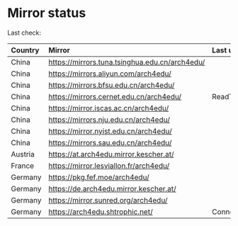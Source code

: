 <script src="./time.js"></script>
# Mirror status
Last check: <script type="text/javascript">localize(1759663032.5560267);</script>

|Country|Mirror|Last update|
|:------|:-----|:----------|
|China|https://mirrors.tuna.tsinghua.edu.cn/arch4edu/|<script type="text/javascript">localize(1759603028);</script>|
|China|https://mirrors.aliyun.com/arch4edu/|<script type="text/javascript">localize(1759603028);</script>|
|China|https://mirrors.bfsu.edu.cn/arch4edu/|<script type="text/javascript">localize(1759603028);</script>|
|China|https://mirrors.cernet.edu.cn/arch4edu/|ReadTimeout|
|China|https://mirror.iscas.ac.cn/arch4edu/|<script type="text/javascript">localize(1759603028);</script>|
|China|https://mirrors.nju.edu.cn/arch4edu/|<script type="text/javascript">localize(1759603028);</script>|
|China|https://mirror.nyist.edu.cn/arch4edu/|<script type="text/javascript">localize(1759603028);</script>|
|China|https://mirrors.sau.edu.cn/arch4edu/|<script type="text/javascript">localize(1756795646);</script>|
|Austria|https://at.arch4edu.mirror.kescher.at/|<script type="text/javascript">localize(1759603028);</script>|
|France|https://mirror.lesviallon.fr/arch4edu/|<script type="text/javascript">localize(1756709288);</script>|
|Germany|https://pkg.fef.moe/arch4edu/|<script type="text/javascript">localize(1759603028);</script>|
|Germany|https://de.arch4edu.mirror.kescher.at/|<script type="text/javascript">localize(1759603028);</script>|
|Germany|https://mirror.sunred.org/arch4edu/|<script type="text/javascript">localize(1759603028);</script>|
|Germany|https://arch4edu.shtrophic.net/|ConnectionError|

<script src="./tablefilter/tablefilter.js"></script>
<script src="./table.js"></script>